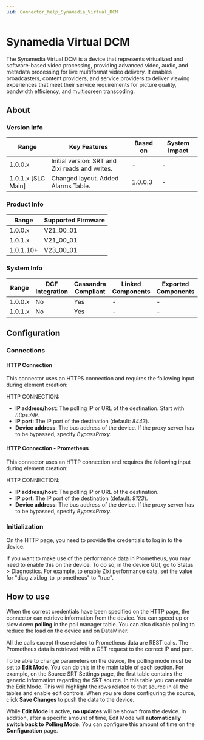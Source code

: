 ```yaml
---
uid: Connector_help_Synamedia_Virtual_DCM
---
```


# Synamedia Virtual DCM

The Synamedia Virtual DCM is a device that represents virtualized and software-based video processing, providing advanced video, audio, and metadata processing for live multiformat video delivery. It enables broadcasters, content providers, and service providers to deliver viewing experiences that meet their service requirements for picture quality, bandwidth efficiency, and multiscreen transcoding.

## About

### Version Info

| Range                | Key Features                                    | Based on     | System Impact     |
|----------------------|-------------------------------------------------|--------------|-------------------|
| 1.0.0.x              | Initial version: SRT and Zixi reads and writes. | -            | -                 |
| 1.0.1.x [SLC Main]   | Changed layout. Added Alarms Table.             | 1.0.0.3      | -                 |

### Product Info

| Range     | Supported Firmware     |
|-----------|------------------------|
| 1.0.0.x   | V21_00_01              |
| 1.0.1.x   | V21_00_01              |
| 1.0.1.10+   | V23_00_01              |

### System Info

| Range     | DCF Integration     | Cassandra Compliant     | Linked Components     | Exported Components     |
|-----------|---------------------|-------------------------|-----------------------|-------------------------|
| 1.0.0.x   | No                  | Yes                     | -                     | -                       |
| 1.0.1.x   | No                  | Yes                     | -                     | -                       |

## Configuration

### Connections

#### HTTP Connection

This connector uses an HTTPS connection and requires the following input during element creation:

HTTP CONNECTION:

- **IP address/host**: The polling IP or URL of the destination. Start with *https://IP*.
- **IP port**: The IP port of the destination (default: *8443*).
- **Device address**: The bus address of the device. If the proxy server has to be bypassed, specify *BypassProxy*.

#### HTTP Connection - Prometheus

This connector uses an HTTP connection and requires the following input during element creation:

HTTP CONNECTION:

- **IP address/host**: The polling IP or URL of the destination.
- **IP port**: The IP port of the destination (default: *9123*).
- **Device address**: The bus address of the device. If the proxy server has to be bypassed, specify *BypassProxy*.

### Initialization

On the HTTP page, you need to provide the credentials to log in to the device.

If you want to make use of the performance data in Prometheus, you may need to enable this on the device. To do so, in the device GUI, go to Status \> Diagnostics. For example, to enable Zixi performance data, set the value for "diag.zixi.log_to_prometheus" to "true".

## How to use

When the correct credentials have been specified on the HTTP page, the connector can retrieve information from the device. You can speed up or slow down **polling** in the poll manager table. You can also disable polling to reduce the load on the device and on DataMiner.

All the calls except those related to Prometheus data are REST calls. The Prometheus data is retrieved with a GET request to the correct IP and port.

To be able to change parameters on the device, the polling mode must be set to **Edit Mode**. You can do this in the main table of each section. For example, on the Source SRT Settings page, the first table contains the generic information regarding the SRT source. In this table you can enable the Edit Mode. This will highlight the rows related to that source in all the tables and enable edit controls. When you are done configuring the source, click **Save Changes** to push the data to the device.

While **Edit Mode** is active, **no updates** will be shown from the device. In addition, after a specific amount of time, Edit Mode will **automatically switch back to Polling Mode**. You can configure this amount of time on the **Configuration** page.
